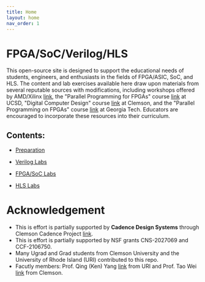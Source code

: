 ```yaml
---
title: Home
layout: home
nav_order: 1
---
```

# FPGA/SoC/Verilog/HLS

This open-source site is designed to support the educational needs of students, engineers, and enthusiasts in the fields of FPGA/ASIC, SoC, and HLS. The content and lab exercises available here draw upon materials from several reputable sources with modifications, including workshops offered by AMD/Xilinx [link](https://www.amd.com/en/corporate/university-program/workshops.html), the "Parallel Programming for FPGAs" course [link](https://pp4fpgas.readthedocs.io/en/latest/index.html) at UCSD, "Digital Computer Design" course [link](https://www.coursesidekick.com/electrical-engineering/2115253) at Clemson, and the "Parallel Programming on FPGAs" course [link](https://sharclab.ece.gatech.edu/teaching/2023-spring-fpga/) at Georgia Tech. Educators are encouraged to incorporate these resources into their curriculum.

## Contents:

- [Preparation](https://uri-nextlab.github.io/ParallelProgrammingLabs/docs/Vitis_HLS_Tutor)

- [Verilog Labs](https://uri-nextlab.github.io/ParallelProgrammingLabs/docs/Verilog_Labs/)

- [FPGA/SoC Labs](https://uri-nextlab.github.io/ParallelProgrammingLabs/docs/Labs/)

- [HLS Labs](https://uri-nextlab.github.io/ParallelProgrammingLabs/docs/HLS_Labs/)

# Acknowledgement

- This is effort is partially supported by **Cadence Design Systems** through Clemson Cadence Project [link](https://sites.google.com/g.clemson.edu/clemson-cadence-project/home).
- This is effort is partially supported by NSF grants CNS-2027069 and CCF-2106750.
- Many Ugrad and Grad students from Clemson University and the University of Rhode Island (URI) contributed to this repo.
- Facutly members: Prof. Qing (Ken) Yang [link](https://www.ele.uri.edu/~qyang/) from URI and Prof. Tao Wei [link](https://sites.google.com/g.clemson.edu/nextlabdoc/home) from Clemson.
